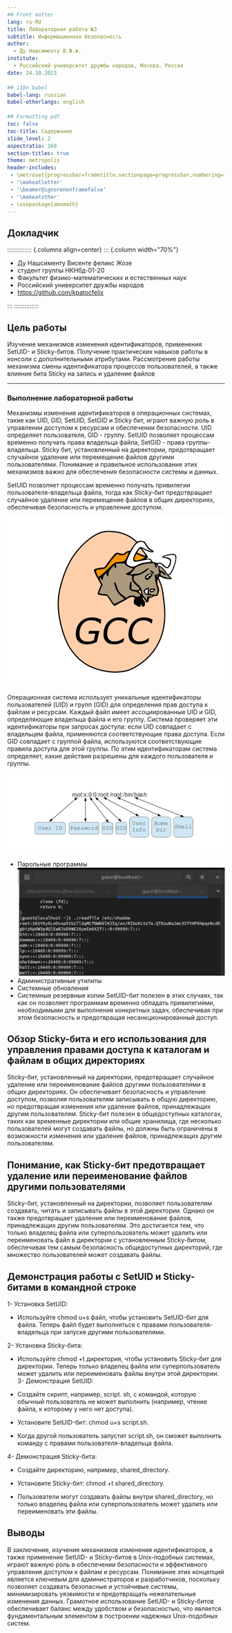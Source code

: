 ```yaml
---
## Front matter
lang: ru-RU
title: Лабораторная работа №3
subtitle: Информационная безопасность
author:
  - Ду Нашсименту В.Ф.ж.
institute:
  - Российский университет дружбы народов, Москва, Россия
date: 24.10.2023

## i18n babel
babel-lang: russian
babel-otherlangs: english

## Formatting pdf
toc: false
toc-title: Содержание
slide_level: 2
aspectratio: 169
section-titles: true
theme: metropolis
header-includes:
 - \metroset{progressbar=frametitle,sectionpage=progressbar,numbering=fraction}
 - '\makeatletter'
 - '\beamer@ignorenonframefalse'
 - '\makeatother'
 - \usepackage{amsmath}
---
```



## Докладчик

:::::::::::::: {.columns align=center}
::: {.column width="70%"}

* Ду Нашсименту Висенте феликс Жозе
* студент группы НКНбд-01-20
* Факультет физико-математических и естественных наук
* Российский университет дружбы народов
* <https://github.com/kpatocfelix>

:::
::::::::::::::

## Цель работы

Изучение механизмов изменения идентификаторов, применения
SetUID- и Sticky-битов. Получение практических навыков работы в консоли с дополнительными атрибутами. Рассмотрение работы механизма смены идентификатора процессов пользователей, а также влияние бита Sticky на запись и удаление файлов

****


### Выполнение лабораторной работы

Механизмы изменения идентификаторов в операционных системах, такие как UID, GID, SetUID, SetGID и Sticky бит, играют важную роль в управлении доступом к ресурсам и обеспечении безопасности. UID определяет пользователя, GID - группу. SetUID позволяет процессам временно получать права владельца файла, SetGID - права группы-владельца. Sticky бит, установленный на директории, предотвращает случайное удаление или перемещение файлов другими пользователями. Понимание и правильное использование этих механизмов важно для обеспечения безопасности системы и данных.

SetUID позволяет процессам временно получать привилегии пользователя-владельца файла, тогда как Sticky-бит предотвращает случайное удаление или перемещение файлов в общих директориях, обеспечивая безопасность и управление доступом.


![5.1 image](image/1.png)

Операционная система использует уникальные идентификаторы пользователей (UID) и групп (GID) для определения прав доступа к файлам и ресурсам. Каждый файл имеет ассоциированные UID и GID, определяющие владельца файла и его группу. Система проверяет эти идентификаторы при запросах доступа: если UID совпадает с владельцем файла, применяются соответствующие права доступа. Если GID совпадает с группой файла, используются соответствующие правила доступа для этой группы. По этим идентификаторам система определяет, какие действия разрешены для каждого пользователя и группы.

![5.2 image](image/2.png)

* Парольные программы 
  ![5.3 image](image/4.png)
* Административные утилиты
* Системные обновления
* Системные резервные копии
SetUID-бит полезен в этих случаях, так как он позволяет программам временно обладать привилегиями, необходимыми для выполнения конкретных задач, обеспечивая при этом безопасность и предотвращая несанкционированный доступ.

## Обзор Sticky-бита и его использования для управления правами доступа к каталогам и файлам в общих директориях

Sticky-бит, установленный на директории, предотвращает случайное удаление или переименование файлов другими пользователями в общих директориях. Он обеспечивает безопасность и управление доступом, позволяя пользователям записывать в общую директорию, но предотвращая изменения или удаление файлов, принадлежащих другим пользователям. Sticky-бит полезен в общедоступных каталогах, таких как временные директории или общие хранилища, где несколько пользователей могут создавать файлы, но должны быть ограничены в возможности изменения или удаления файлов, принадлежащих другим пользователям.

## Понимание, как Sticky-бит предотвращает удаление или переименование файлов другими пользователями

Sticky-бит, установленный на директории, позволяет пользователям создавать, читать и записывать файлы в этой директории. Однако он также предотвращает удаление или переименование файлов, принадлежащих другим пользователям. Это достигается тем, что только владелец файла или суперпользователь может удалить или переименовать файл в директории с установленным Sticky-битом, обеспечивая тем самым безопасность общедоступных директорий, где множество пользователей может создавать файлы.

## Демонстрация работы с SetUID и Sticky-битами в командной строке

1- Установка SetUID:

* Используйте chmod u+s файл, чтобы установить SetUID-бит для файла. Теперь файл будет выполняться с правами пользователя-владельца при запуске другими пользователями.

2- Установка Sticky-бита:

* Используйте chmod +t директория, чтобы установить Sticky-бит для директории. Теперь только владелец файла или суперпользователь может удалить или переименовать файлы внутри этой директории.
3- Демонстрация SetUID:

* Создайте скрипт, например, script. sh, с командой, которую обычный пользователь не может выполнить (например, чтение файла, к которому у него нет доступа).

* Установите SetUID-бит: chmod u+s script.sh.
* Когда другой пользователь запустит script.sh, он сможет выполнить команду с правами пользователя-владельца файла.

4- Демонстрация Sticky-бита:

* Создайте директорию, например, shared_directory.

* Установите Sticky-бит: chmod +t shared_directory.

* Пользователи могут создавать файлы внутри shared_directory, но только владелец файла или суперпользователь может удалить или переименовать эти файлы.

## Выводы

В заключение, изучение механизмов изменения идентификаторов, а также применение SetUID- и Sticky-битов в Unix-подобных системах, играют важную роль в обеспечении безопасности и эффективного управления доступом к файлам и ресурсам. Понимание этих концепций является ключевым для администраторов и разработчиков, поскольку позволяет создавать безопасные и устойчивые системы, минимизировать уязвимости и предотвращать нежелательные изменения данных. Грамотное использование SetUID- и Sticky-битов обеспечивает баланс между удобством и безопасностью, что является фундаментальным элементом в построении надежных Unix-подобных систем.
